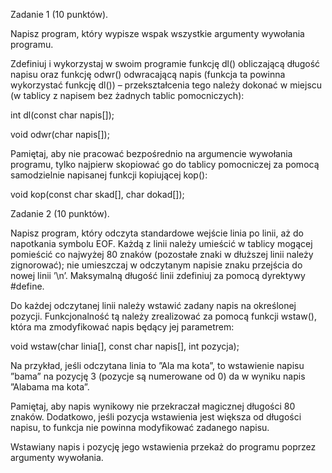 Zadanie 1 (10 punktów). 

Napisz program, który wypisze wspak wszystkie argumenty wywołania programu.

Zdefiniuj i wykorzystaj w swoim programie funkcję dl() obliczającą długość napisu oraz funkcję odwr() odwracającą napis (funkcja ta powinna wykorzystać funkcję dl()) – przekształcenia tego należy dokonać w miejscu (w tablicy z napisem bez żadnych tablic pomocniczych):

int dl(const char napis[]);

void odwr(char napis[]);

Pamiętaj, aby nie pracować bezpośrednio na argumencie wywołania programu, tylko najpierw skopiować go do tablicy pomocniczej za pomocą samodzielnie napisanej funkcji kopiującej kop():

void kop(const char skad[], char dokad[]);

Zadanie 2 (10 punktów). 

Napisz program, który odczyta standardowe wejście linia po linii, aż do napotkania symbolu EOF. Każdą z linii należy umieścić w tablicy mogącej pomieścić co najwyżej 80 znaków (pozostałe znaki w dłuższej linii należy zignorować); nie umieszczaj w odczytanym napisie znaku przejścia do nowej linii ’\n’. Maksymalną długość linii zdefiniuj za pomocą dyrektywy #define.

Do każdej odczytanej linii należy wstawić zadany napis na określonej pozycji. Funkcjonalność tą należy zrealizować za pomocą funkcji wstaw(), która ma zmodyfikować napis będący jej parametrem:

void wstaw(char linia[], const char napis[], int pozycja);

Na przykład, jeśli odczytana linia to ”Ala ma kota”, to wstawienie napisu ”bama” na pozycję 3 (pozycje są numerowane od 0) da w wyniku napis ”Alabama ma kota”.

Pamiętaj, aby napis wynikowy nie przekraczał magicznej długości 80 znaków. Dodatkowo, jeśli pozycja wstawienia jest większa od długości napisu, to funkcja nie powinna modyfikować zadanego napisu.

Wstawiany napis i pozycję jego wstawienia przekaż do programu poprzez argumenty wywołania.
